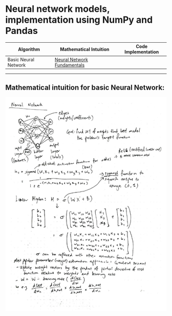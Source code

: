 # Neural network models, implementation using NumPy and Pandas

| Algorithm                 | Mathematical Intuition     | Code Implementation |
| ------------------------- | -------------------------- | ------------------- |
| Basic Neural Network | [Neural Network Fundamentals](#mathematical-intuition-for-neural-network) | 

---

## Mathematical intuition for basic Neural Network:
![](../assets/neural_network/neural_network_1.jpg)